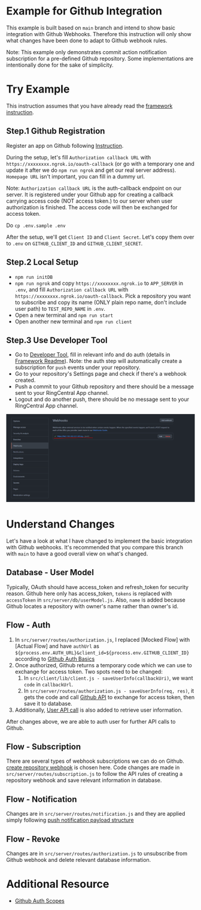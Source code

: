 # Example for Github Integration

This example is built based on `main` branch and intend to show basic integration with Github Webhooks. Therefore this instruction will only show what changes have been done to adapt to Github webhook rules.

Note: This example only demonstrates commit action notification subscription for a pre-defined Github repository. Some implementations are intentionally done for the sake of simplicity.

# Try Example

This instruction assumes that you have already read the [framework instruction](/README.md).

## Step.1 Github Registration

Register an app on Github following [Instruction](https://docs.github.com/en/rest/guides/basics-of-authentication#registering-your-app).

During the setup, let's fill `Authorization callback URL` with `https://xxxxxxxx.ngrok.io/oauth-callback` (or go with a temporary one and update it after we do `npm run ngrok` and get our real server address). `Homepage URL` isn't important, you can fill in a dummy url.

Note: `Authorization callback URL` is the auth-callback endpoint on our server. It is registered under your Github app for creating a callback carrying access code (NOT access token.) to our server when user authorization is finished. The access code will then be exchanged for access token.

Do `cp .env.sample .env`

After the setup, we'll get `Client ID` and `Client Secret`. Let's copy them over to `.env` on `GITHUB_CLIENT_ID` and `GITHUB_CLIENT_SECRET`.

## Step.2 Local Setup

- `npm run initDB`
- `npm run ngrok` and copy `https://xxxxxxxx.ngrok.io` to `APP_SERVER` in `.env`, and fill `Authorization callback URL` with `https://xxxxxxxx.ngrok.io/oauth-callback`. Pick a repository you want to subscribe and copy its name (ONLY plain repo name, don't include user path) to `TEST_REPO_NAME` in `.env`.
- Open a new terminal and `npm run start`
- Open another new terminal and `npm run client`

## Step.3 Use Developer Tool

- Go to [Developer Tool](https://ringcentral.github.io/ringcentral-notification-app-developer-tool/), fill in relevant info and do auth (details in [Framework Readme](README.md#step3-mock-subscription)). Note: the auth step will automatically create a subscription for `push` events under your repository.
- Go to your repository's Settings page and check if there's a webhook created.
- Push a commit to your Github repository and there should be a message sent to your RingCentral App channel.
- Logout and do another push, there should be no message sent to your RingCentral App channel.

![](./diagram/github-webhook.png)

# Understand Changes

Let's have a look at what I have changed to implement the basic integration with Github webhooks. It's recommended that you compare this branch with `main` to have a good overall view on what's changed.

## Database - User Model

Typically, OAuth should have access_token and refresh_token for security reason. Github here only has access_token, `tokens` is replaced with `accessToken` in `src/server/db/userModel.js`. Also, `name` is added because Github locates a repository with owner's name rather than owner's id.

## Flow - Auth

1. In `src/server/routes/authorization.js`, I replaced [Mocked Flow] with [Actual Flow] and have `authUrl` as `${process.env.AUTH_URL}&client_id=${process.env.GITHUB_CLIENT_ID}` according to [Github Auth Basics](https://docs.github.com/en/rest/guides/basics-of-authentication#accepting-user-authorization)
2. Once authorized, Github returns a temporary code which we can use to exchange for access token. Two spots need to be changed:
   1. In `src/client/lib/client.js - saveUserInfo(callbackUri)`, we want `code` in `callbackUrl`.
   2. In `src/server/routes/authorization.js - saveUserInfo(req, res)`, it gets the code and call [Github API](https://docs.github.com/en/rest/guides/basics-of-authentication#providing-a-callback) to exchange for access token, then save it to database.
3. Additionally, [User API call](https://docs.github.com/en/rest/reference/users#get-the-authenticated-user) is also added to retrieve user information.

After changes above, we are able to auth user for further API calls to Github.

## Flow - Subscription

There are several types of webhook subscriptions we can do on Github. [create repository webhook](https://docs.github.com/en/rest/reference/repos#create-a-repository-webhook) is chosen here. Code changes are made in `src/server/routes/subscription.js` to follow the API rules of creating a repository webhook and save relevant information in database.

## Flow - Notification

Changes are in `src/server/routes/notification.js` and they are applied simply following [push notification payload structure](https://docs.github.com/en/developers/webhooks-and-events/webhooks/webhook-events-and-payloads#push)

## Flow - Revoke

Changes are in `src/server/routes/authorization.js` to unsubscribe from Github webhook and delete relevant database information.

# Additional Resource
- [Github Auth Scopes](https://docs.github.com/en/developers/apps/building-oauth-apps/scopes-for-oauth-apps)